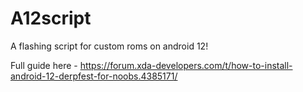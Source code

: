 # A12script
A flashing script for custom roms on android 12!

Full guide here - https://forum.xda-developers.com/t/how-to-install-android-12-derpfest-for-noobs.4385171/
